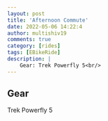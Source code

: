```yaml
---
layout: post
title: 'Afternoon Commute'
date: 2022-05-06 14:22:4
author: multishiv19
comments: true
category: [rides]
tags: [EBikeRide]
description: |
    Gear: Trek Powerfly 5<br/>
---
```


## Gear
Trek Powerfly 5



<div width='100%' class='strava-embed-placeholder' data-embed-type='activity' data-embed-id='7095321789'></div>
<script src='https://strava-embeds.com/embed.js'></script>
